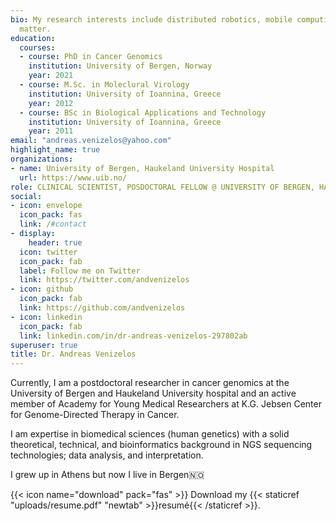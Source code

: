 ```yaml
---
bio: My research interests include distributed robotics, mobile computing and programmable
  matter.
education:
  courses:
  - course: PhD in Cancer Genomics
    institution: University of Bergen, Norway
    year: 2021
  - course: M.Sc. in Moleclural Virology
    institution: University of Ioannina, Greece
    year: 2012
  - course: BSc in Biological Applications and Technology
    institution: University of Ioannina, Greece
    year: 2011
email: "andreas.venizelos@yahoo.com"
highlight_name: true
organizations:
- name: University of Bergen, Haukeland University Hospital
  url: https://www.uib.no/
role: CLINICAL SCIENTIST, POSDOCTORAL FELLOW @ UNIVERSITY OF BERGEN, HAUKELAND UNIVERSITY HOSPITAL
social:
- icon: envelope
  icon_pack: fas
  link: /#contact
- display:
    header: true
  icon: twitter
  icon_pack: fab
  label: Follow me on Twitter
  link: https://twitter.com/andvenizelos
- icon: github
  icon_pack: fab
  link: https://github.com/andvenizelos
- icon: linkedin
  icon_pack: fab
  link: linkedin.com/in/dr-andreas-venizelos-297802ab
superuser: true
title: Dr. Andreas Venizelos
---
```


Currently, I am a postdoctoral researcher in cancer genomics at the University of Bergen and Haukeland University hospital and an active member of Academy for Young Medical Researchers at K.G. Jebsen Center for Genome-Directed Therapy in Cancer.

I am expertise in biomedical sciences (human genetics) with a solid theoretical, technical, and bioinformatics background in NGS sequencing technologies; data analysis, and interpretation.

I grew up in Athens but now I live in Bergen🇳🇴

{{< icon name="download" pack="fas" >}} Download my {{< staticref "uploads/resume.pdf" "newtab" >}}resumé{{< /staticref >}}.

